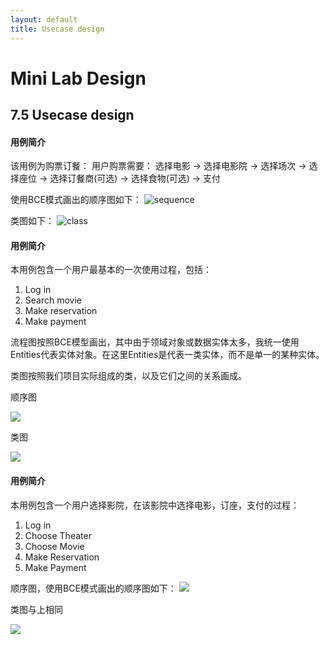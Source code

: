 ```yaml
---
layout: default
title: Usecase design
---
```

# Mini Lab Design

## 7.5 Usecase design

#### 用例简介

该用例为购票订餐：
用户购票需要：
选择电影 -> 选择电影院 -> 选择场次 -> 选择座位 -> 选择订餐商(可选) -> 选择食物(可选) -> 支付

使用BCE模式画出的顺序图如下：
![sequence](/assets/sequence.png)

类图如下：
![class](/assets/class.png)

#### 用例简介

本用例包含一个用户最基本的一次使用过程，包括：

1. Log in
2. Search movie
3. Make reservation
4. Make payment

流程图按照BCE模型画出，其中由于领域对象或数据实体太多，我统一使用Entities代表实体对象。在这里Entities是代表一类实体，而不是单一的某种实体。 

类图按照我们项目实际组成的类，以及它们之间的关系画成。 

顺序图

![](https://github.com/Owl-Movies-Ticket-System/Dashboard/blob/gh-pages/assets/lf_shunxutu.png?raw=true)

类图

![](https://github.com/Owl-Movies-Ticket-System/Dashboard/blob/gh-pages/assets/lf_leitu.png?raw=true)

#### 用例简介

本用例包含一个用户选择影院，在该影院中选择电影，订座，支付的过程：

1.	Log in
2.	Choose Theater
3.	Choose Movie
4.	Make Reservation
5.	Make Payment

顺序图，使用BCE模式画出的顺序图如下：
![](https://github.com/Owl-Movies-Ticket-System/Dashboard/blob/gh-pages/assets/7.5UseCase.png?raw=true)

类图与上相同

![](https://github.com/Owl-Movies-Ticket-System/Dashboard/blob/gh-pages/assets/lf_leitu.png?raw=true)


